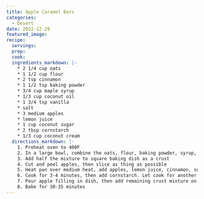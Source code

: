 ```yaml
---
title: Apple Caramel Bars
categories:
  - Desert
date: 2022-12-29
featured_image:
recipe:
  servings:
  prep:
  cook:
  ingredients_markdown: |-
    * 2 1/4 cup oats
    * 1 1/2 cup flour
    * 2 tsp cinnamon
    * 1 1/2 tsp baking powder
    * 3/4 cup maple syrup
    * 1/3 cup coconut oil
    * 1 3/4 tsp vanilla
    * salt
    * 3 medium apples
    * lemon juice
    * 1 cup coconut sugar
    * 2 tbsp cornstarch
    * 1/3 cup coconut cream 
  directions_markdown: |-
    1. Preheat oven to 400F
    2. In a large bowl, combine the oats, flour, baking powder, syrup, oil, vanilla, and salt.
    3. Add half the mixture to square baking dish as a crust
    4. Cut and peel apples, then slice as thing as possible
    5. Heat pan over medium heat, add apples, lemon juice, cinnamon, sugar, and vanilla
    6. Cook for 3-4 minutes, then add cornstarch. Let cook for another minute then remove from heat
    7. Pour apple filling in dish, then add remaining crust mixture on top
    8. Bake for 30-35 minutes
---
```

